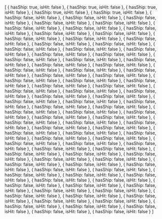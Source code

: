 [   { hasShip: true, isHit: false },
    { hasShip: true, isHit: false },
    { hasShip: true, isHit: false },
    { hasShip: true, isHit: false },
    { hasShip: true, isHit: false },
    { hasShip: false, isHit: false },
    { hasShip: false, isHit: false },
    { hasShip: false, isHit: false },
    { hasShip: false, isHit: false },
    { hasShip: false, isHit: false },
    { hasShip: false, isHit: false },
    { hasShip: false, isHit: false },
    { hasShip: false, isHit: false },
    { hasShip: false, isHit: false },
    { hasShip: false, isHit: false },
    { hasShip: false, isHit: false },
    { hasShip: false, isHit: false },
    { hasShip: false, isHit: false },
    { hasShip: false, isHit: false },
    { hasShip: false, isHit: false },
    { hasShip: false, isHit: false },
    { hasShip: false, isHit: false },
    { hasShip: false, isHit: false },
    { hasShip: false, isHit: false },
    { hasShip: false, isHit: false },
    { hasShip: false, isHit: false },
    { hasShip: false, isHit: false },
    { hasShip: false, isHit: false },
    { hasShip: false, isHit: false },
    { hasShip: false, isHit: false },
    { hasShip: false, isHit: false },
    { hasShip: false, isHit: false },
    { hasShip: false, isHit: false },
    { hasShip: false, isHit: false },
    { hasShip: false, isHit: false },
    { hasShip: false, isHit: false },
    { hasShip: false, isHit: false },
    { hasShip: false, isHit: false },
    { hasShip: false, isHit: false },
    { hasShip: false, isHit: false },
    { hasShip: false, isHit: false },
    { hasShip: false, isHit: false },
    { hasShip: false, isHit: false },
    { hasShip: false, isHit: false },
    { hasShip: false, isHit: false },
    { hasShip: false, isHit: false },
    { hasShip: false, isHit: false },
    { hasShip: false, isHit: false },
    { hasShip: false, isHit: false },
    { hasShip: false, isHit: false },
    { hasShip: false, isHit: false },
    { hasShip: false, isHit: false },
    { hasShip: false, isHit: false },
    { hasShip: false, isHit: false },
    { hasShip: false, isHit: false },
    { hasShip: false, isHit: false },
    { hasShip: false, isHit: false },
    { hasShip: false, isHit: false },
    { hasShip: false, isHit: false },
    { hasShip: false, isHit: false },
    { hasShip: false, isHit: false },
    { hasShip: false, isHit: false },
    { hasShip: false, isHit: false },
    { hasShip: false, isHit: false },
    { hasShip: false, isHit: false },
    { hasShip: false, isHit: false },
    { hasShip: false, isHit: false },
    { hasShip: false, isHit: false },
    { hasShip: false, isHit: false },
    { hasShip: false, isHit: false },
    { hasShip: false, isHit: false },
    { hasShip: false, isHit: false },
    { hasShip: false, isHit: false },
    { hasShip: false, isHit: false },
    { hasShip: false, isHit: false },
    { hasShip: false, isHit: false },
    { hasShip: false, isHit: false },
    { hasShip: false, isHit: false },
    { hasShip: false, isHit: false },
    { hasShip: false, isHit: false },
    { hasShip: false, isHit: false },
    { hasShip: false, isHit: false },
    { hasShip: false, isHit: false },
    { hasShip: false, isHit: false },
    { hasShip: false, isHit: false },
    { hasShip: false, isHit: false },
    { hasShip: false, isHit: false },
    { hasShip: false, isHit: false },
    { hasShip: false, isHit: false },
    { hasShip: false, isHit: false },
    { hasShip: false, isHit: false },
    { hasShip: false, isHit: false },
    { hasShip: false, isHit: false },
    { hasShip: false, isHit: false },
    { hasShip: false, isHit: false },
    { hasShip: false, isHit: false },
    { hasShip: false, isHit: false },
    { hasShip: false, isHit: false },
    { hasShip: false, isHit: false },
    { hasShip: false, isHit: false }
]